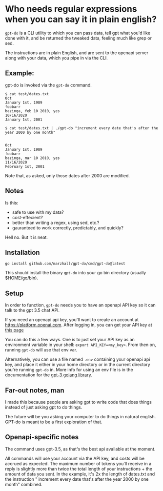 # Who needs regular expressions when you can say it in plain english?

`gpt-do` is a CLI utility to which you can pass data, tell gpt what you'd like done
with it, and be returned the tweaked data, feeling much like grep or sed.

The instructions are in plain English, and are sent to the openapi server along with
your data, which you pipe in via the CLI.

## Example:

gpt-do is invoked via the `gpt-do` command.

```
$ cat test/dates.txt 
Oct
January 1st, 1989
foobarr
bazinga, feb 10 2010, yes
10/16/2020
January 1st, 2001

$ cat test/dates.txt | ./gpt-do "increment every date that's after the year 2000 by one month" 


Oct
January 1st, 1989
foobarr
bazinga, mar 10 2010, yes
11/16/2020
February 1st, 2001
```

Note that, as asked, only those dates after 2000 are modified.

## Notes

Is this:
- safe to use with my data?
- cost-effecient?
- better than writing a regex, using sed, etc.?
- gauranteed to work correctly, predictably, and quickly?

Hell no. But it is neat.

## Installation

    go install github.com/marzhall/gpt-do/cmd/gpt-do@latest

This should install the binary `gpt-do` into your go bin directory (usually $HOME/go/bin).

## Setup

In order to function, `gpt-do` needs you to have an openapi API key so it can talk to the
gpt 3.5 chat API.

If you need an openapi api key, you'll want to create an account at https://platform.openai.com.
After logging in, you can get your API key at [this page](https://platform.openai.com/account/api-keys)

You can do this a few ways. One is to just set your API key as an
environment variable in your shell: `export API_KEY=<my_key>`. From then on, running
`gpt-do` will use that env var.

Alternatively, you can use a file named `.env` containing your openapi api key, and place it
either in your home directory or in the current directory you're running `gpt-do` in. More info
for using an env file is in the documentation for the [gpt-3 golang library](https://github.com/PullRequestInc/go-gpt3).


## Far-out notes, man

I made this because people are asking gpt to write code that does things instead of just asking
gpt to do things.

The future will be you asking your computer to do things in natural english. GPT-do is meant to
be a first exploration of that.

## Openapi-specific notes

The command uses gpt-3.5, as that's the best api available at the moment.

All commands will use your account via the API key, and costs will be accrued as expected.
The maximum number of tokens you'll receive in a reply is slightly more than twice the total
length of your instructions + the amount of data you sent. In the example, it's 2x the length
of dates.txt and the instruction " increment every date that's after the year 2000 by one month"
combined.
